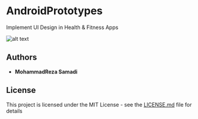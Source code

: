 # AndroidPrototypes

Implement UI Design in Health & Fitness Apps


![alt text](https://cdn-images-1.medium.com/max/873/1*aIKTPauG7hIUTf2sLzx7kQ.png)


## Authors

* **MohammadReza Samadi**

## License

This project is licensed under the MIT License - see the [LICENSE.md](LICENSE.md) file for details
